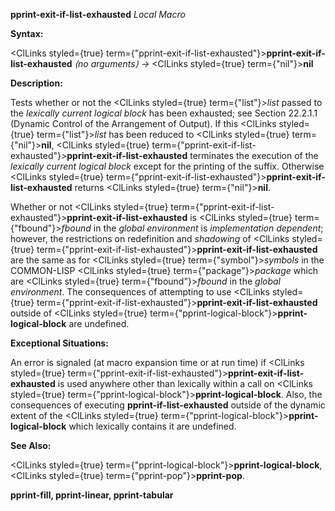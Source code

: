 **pprint-exit-if-list-exhausted** *Local Macro* 



**Syntax:** 



<ClLinks styled={true} term={"pprint-exit-if-list-exhausted"}><b>pprint-exit-if-list-exhausted</b></ClLinks> *⟨no arguments⟩ →* <ClLinks styled={true} term={"nil"}><b>nil</b></ClLinks> 



**Description:** 



Tests whether or not the <ClLinks styled={true} term={"list"}><i>list</i></ClLinks> passed to the *lexically current logical block* has been exhausted; see Section 22.2.1.1 (Dynamic Control of the Arrangement of Output). If this <ClLinks styled={true} term={"list"}><i>list</i></ClLinks> has been reduced to <ClLinks styled={true} term={"nil"}><b>nil</b></ClLinks>, <ClLinks styled={true} term={"pprint-exit-if-list-exhausted"}><b>pprint-exit-if-list-exhausted</b></ClLinks> terminates the execution of the *lexically current logical block* except for the printing of the suffix. Otherwise <ClLinks styled={true} term={"pprint-exit-if-list-exhausted"}><b>pprint-exit-if-list-exhausted</b></ClLinks> returns <ClLinks styled={true} term={"nil"}><b>nil</b></ClLinks>. 



Whether or not <ClLinks styled={true} term={"pprint-exit-if-list-exhausted"}><b>pprint-exit-if-list-exhausted</b></ClLinks> is <ClLinks styled={true} term={"fbound"}><i>fbound</i></ClLinks> in the *global environment* is *implementation dependent*; however, the restrictions on redefinition and *shadowing* of <ClLinks styled={true} term={"pprint-exit-if-list-exhausted"}><b>pprint-exit-if-list-exhausted</b></ClLinks> are the same as for <ClLinks styled={true} term={"symbol"}><i>symbols</i></ClLinks> in the COMMON-LISP <ClLinks styled={true} term={"package"}><i>package</i></ClLinks> which are <ClLinks styled={true} term={"fbound"}><i>fbound</i></ClLinks> in the *global environment*. The consequences of attempting to use <ClLinks styled={true} term={"pprint-exit-if-list-exhausted"}><b>pprint-exit-if-list-exhausted</b></ClLinks> outside of <ClLinks styled={true} term={"pprint-logical-block"}><b>pprint-logical-block</b></ClLinks> are undefined. 



**Exceptional Situations:** 



An error is signaled (at macro expansion time or at run time) if <ClLinks styled={true} term={"pprint-exit-if-list-exhausted"}><b>pprint-exit-if-list-exhausted</b></ClLinks> is used anywhere other than lexically within a call on <ClLinks styled={true} term={"pprint-logical-block"}><b>pprint-logical-block</b></ClLinks>. Also, the consequences of executing **pprint-if-list-exhausted** outside of the dynamic extent of the <ClLinks styled={true} term={"pprint-logical-block"}><b>pprint-logical-block</b></ClLinks> which lexically contains it are undefined. 



**See Also:** 



<ClLinks styled={true} term={"pprint-logical-block"}><b>pprint-logical-block</b></ClLinks>, <ClLinks styled={true} term={"pprint-pop"}><b>pprint-pop</b></ClLinks>. 







 



 



**pprint-fill, pprint-linear, pprint-tabular** 



